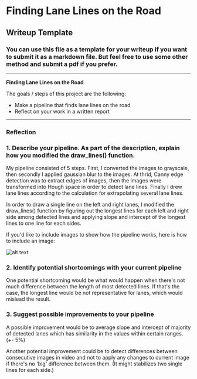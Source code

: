 # **Finding Lane Lines on the Road** 

## Writeup Template

### You can use this file as a template for your writeup if you want to submit it as a markdown file. But feel free to use some other method and submit a pdf if you prefer.

---

**Finding Lane Lines on the Road**

The goals / steps of this project are the following:
* Make a pipeline that finds lane lines on the road
* Reflect on your work in a written report


[//]: # (Image References)

[image1]: ./examples/grayscale.jpg "Grayscale"

---

### Reflection

### 1. Describe your pipeline. As part of the description, explain how you modified the draw_lines() function.

My pipeline consisted of 5 steps. First, I converted the images to grayscale, then secondly I applied gaussian blur to the images. 
At thrid, Canny edge detection was to extract edges of images, then the images were transformed into Hough space in
order to detect lane lines. Finally I drew lane lines according to the calculation for extrapolating several lane lines.

In order to draw a single line on the left and right lanes, I modified the draw_lines() function by 
figuring out the longest lines for each left and right side among detected lines and 
applying slope and intercept of the longest lines to one line for each sides.

If you'd like to include images to show how the pipeline works, here is how to include an image: 


![alt text][image1]


### 2. Identify potential shortcomings with your current pipeline


One potential shortcoming would be what would happen when there's not much difference between the length of most detected lines.
If that's the case, the longest line would be not representative for lanes, which would mislead the result.

### 3. Suggest possible improvements to your pipeline

A possible improvement would be to average slope and intercept of majority of detected lanes which has similarity
in the values within certain ranges. (+- 5%)

Another potential improvement could be to detect differences between consecutive images in video 
and not to apply any changes to current image if there's no 'big' difference between them.
(It might stabilizes two single lines for each side.)

